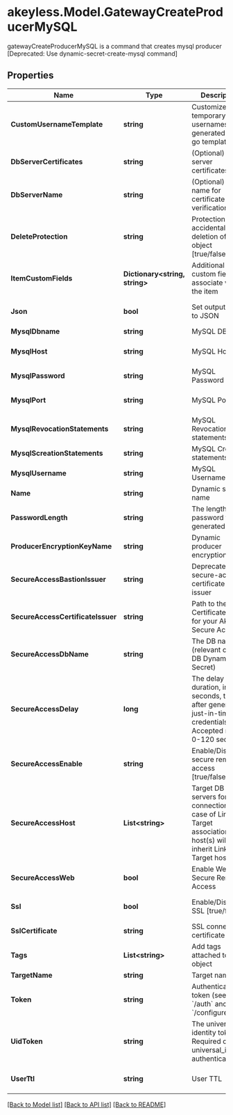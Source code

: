 # akeyless.Model.GatewayCreateProducerMySQL
gatewayCreateProducerMySQL is a command that creates mysql producer [Deprecated: Use dynamic-secret-create-mysql command]

## Properties

Name | Type | Description | Notes
------------ | ------------- | ------------- | -------------
**CustomUsernameTemplate** | **string** | Customize how temporary usernames are generated using go template | [optional] 
**DbServerCertificates** | **string** | (Optional) DB server certificates | [optional] 
**DbServerName** | **string** | (Optional) Server name for certificate verification | [optional] 
**DeleteProtection** | **string** | Protection from accidental deletion of this object [true/false] | [optional] 
**ItemCustomFields** | **Dictionary&lt;string, string&gt;** | Additional custom fields to associate with the item | [optional] 
**Json** | **bool** | Set output format to JSON | [optional] [default to false]
**MysqlDbname** | **string** | MySQL DB Name | [optional] 
**MysqlHost** | **string** | MySQL Host | [optional] [default to "127.0.0.1"]
**MysqlPassword** | **string** | MySQL Password | [optional] 
**MysqlPort** | **string** | MySQL Port | [optional] [default to "3306"]
**MysqlRevocationStatements** | **string** | MySQL Revocation statements | [optional] 
**MysqlScreationStatements** | **string** | MySQL Creation statements | [optional] 
**MysqlUsername** | **string** | MySQL Username | [optional] 
**Name** | **string** | Dynamic secret name | 
**PasswordLength** | **string** | The length of the password to be generated | [optional] 
**ProducerEncryptionKeyName** | **string** | Dynamic producer encryption key | [optional] 
**SecureAccessBastionIssuer** | **string** | Deprecated. use secure-access-certificate-issuer | [optional] 
**SecureAccessCertificateIssuer** | **string** | Path to the SSH Certificate Issuer for your Akeyless Secure Access | [optional] 
**SecureAccessDbName** | **string** | The DB name (relevant only for DB Dynamic-Secret) | [optional] 
**SecureAccessDelay** | **long** | The delay duration, in seconds, to wait after generating just-in-time credentials. Accepted range: 0-120 seconds | [optional] 
**SecureAccessEnable** | **string** | Enable/Disable secure remote access [true/false] | [optional] 
**SecureAccessHost** | **List&lt;string&gt;** | Target DB servers for connections (In case of Linked Target association, host(s) will inherit Linked Target hosts) | [optional] 
**SecureAccessWeb** | **bool** | Enable Web Secure Remote Access | [optional] [default to false]
**Ssl** | **bool** | Enable/Disable SSL [true/false] | [optional] [default to false]
**SslCertificate** | **string** | SSL connection certificate | [optional] 
**Tags** | **List&lt;string&gt;** | Add tags attached to this object | [optional] 
**TargetName** | **string** | Target name | [optional] 
**Token** | **string** | Authentication token (see &#x60;/auth&#x60; and &#x60;/configure&#x60;) | [optional] 
**UidToken** | **string** | The universal identity token, Required only for universal_identity authentication | [optional] 
**UserTtl** | **string** | User TTL | [optional] [default to "60m"]

[[Back to Model list]](../README.md#documentation-for-models) [[Back to API list]](../README.md#documentation-for-api-endpoints) [[Back to README]](../README.md)

